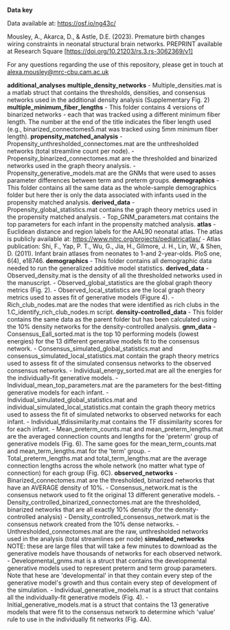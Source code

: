 **Data key**

Data available at: https://osf.io/ng43c/

Mousley, A., Akarca, D., & Astle, D.E. (2023). Premature birth changes wiring constraints in neonatal structural brain networks. PREPRINT available at Research Square [https://doi.org/10.21203/rs.3.rs-3062369/v1]

For any questions regarding the use of this repository, please get in touch at alexa.mousley@mrc-cbu.cam.ac.uk

**additional_analyses**
	**multiple_density_networks**
		- Multiple_densities.mat is a matlab struct that contains the thresholds, densities, and consensus networks used in the additional density analysis (Supplementary Fig. 2)
	**multiple_minimum_fiber_lengths**
		- This folder contains 4 versions of binarized networks - each that was tracked using a different minimum fiber length. The number at the end of the title indicates the fiber length used (e.g., binarized_connectomes5.mat was tracked using 5mm minimum fiber length).
	**propensity_matched_analysis**
		- Propensity_unthresholded_connectomes.mat are the unthresholded networks (total streamline count per node).
		- Propensity_binarized_connectomes.mat are the thresholded and binarized networks used in the graph theory analysis.
		- Propensity_generative_models.mat are the GNMs that were used to asses parameter differences between term and preterm groups.
		**demographics**
			- This folder contains all the same data as the whole-sample demographics folder but here ther is only the data associated with infants used in the propensity matched analysis.
		**derived_data**
			- Propensity_global_statistics.mat contains the graph theory metrics used in the propensity matched analysis.
			- Top_GNM_parameters.mat contains the top parameters for each infant in the propensity matched analysis.
**atlas**
	- Euclidean distance and region labels for the AAL90 neonatal atlas. The atlas is publicly available at: https://www.nitrc.org/projects/pediatricatlas/
	- Atlas publication: Shi, F., Yap, P. T., Wu, G., Jia, H., Gilmore, J. H., Lin, W., & Shen, D. (2011). Infant brain atlases from neonates to 1-and 2-year-olds. PloS one, 6(4), e18746.
**demographics**
	- This folder contains all demographic data needed to run the generalized additive model statistics.
**derived_data**
	- Observed_density.mat is the density of all the thresholded networks used in the manuscript.
	- Observed_global_statistics are the global graph theory metrics (Fig. 2).
	- Observed_local_statistics are the local graph theory metrics used to asses fit of generative models (Figure 4).
	- Rich_club_nodes.mat are the nodes that were identified as rich clubs in the 1.C_identify_rich_club_nodes.m script.
	**density-controlled_data**
		- This folder contains the same data as the parent folder but has been calculated using the 10% density networks for the density-controlled analysis.
	**gnm_data**
		- Consensus_Eall_sorted.mat is the top 10 performing models (lowest energies) for the 13 different generative models fit to the consensus network.
		- Consensus_simulated_global_statistics.mat and consensus_simulated_local_statistics.mat contain the graph theory metrics used to assess fit of the simulated consensus networks to the observed consensus networks.
		- Individual_energy_sorted.mat are all the energies for the individually-fit generative models.
		- Individual_mean_top_parameters.mat are the parameters for the best-fitting generative models for each infant.
		- Individual_simulated_global_statistics.mat and individual_simulated_local_statistics.mat contain the graph theory metrics used to assess the fit of simulated networks to observed networks for each infant.
		- Individual_tfdissimilarity.mat contains the TF dissimilarity scores for for each infant.
		- Mean_preterm_counts.mat and mean_preterm_lengths.mat are the averaged connection counts and lengths for the 'preterm' group of generative models (Fig. 6). The same goes for the mean_term_counts.mat and mean_term_lengths.mat for the 'term' group.
		- Total_preterm_lengths.mat and total_term_lengths.mat are the average connection lengths across the whole network (no matter what type of connection) for each group (Fig. 6C).
**observed_networks**
	- Binarized_connectomes.mat are the thresholded, binarized networks that have an AVERAGE density of 10%.
	- Consensus_network.mat is the consensus network used to fit the original 13 different generative models.
	- Density_controlled_binarized_connectomes.mat are the thresholded, binarized networks that are all exactly 10% density (for the density-controlled analysis)
	- Density_controlled_consensus_network.mat is the consensus network created from the 10% dense networks.
	- Unthresholded_connectomes.mat are the raw, unthresholded networks used in the analysis (total streamlines per node)
**simulated_networks**
	NOTE: these are large files that will take a few minutes to download as the generative models have thousands of networks for each observed network.
	- Developmental_gnms.mat is a struct that contains the developmental generative models used to represent preterm and term group parameters. Note that hese are 'developmental' in that they contain every step of the generative model's growth and thus contain every step of development of the simulation. 
	- Individual_generative_models.mat is a struct that contains all the individually-fit generative models (Fig. 4).
	- Initial_generative_models.mat is a struct that contains the 13 generative models that were fit to the consensus network to determine which 'value' rule to use in the individually fit networks (Fig. 4A).



